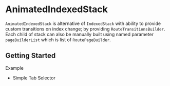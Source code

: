 # AnimatedIndexedStack

`AnimatedIndexedStack` is alternative of `IndexedStack` with ability to provide custom transitions on index change; by providing `RouteTransitionsBuilder`. Each child of stack can also be manually built using named parameter `pageBuilderList` which is list of `RoutePageBuilder`.

## Getting Started

Example

* Simple Tab Selector
